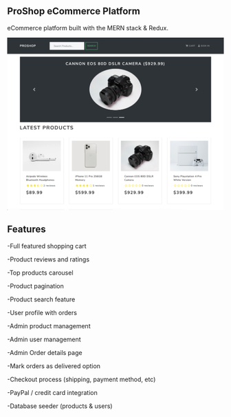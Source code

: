 ## ProShop eCommerce Platform

eCommerce platform built with the MERN stack & Redux.

![](upload/screen.png)


## Features
-Full featured shopping cart

-Product reviews and ratings

-Top products carousel

-Product pagination

-Product search feature

-User profile with orders

-Admin product management

-Admin user management

-Admin Order details page

-Mark orders as delivered option

-Checkout process (shipping, payment method, etc)

-PayPal / credit card integration

-Database seeder (products & users)

